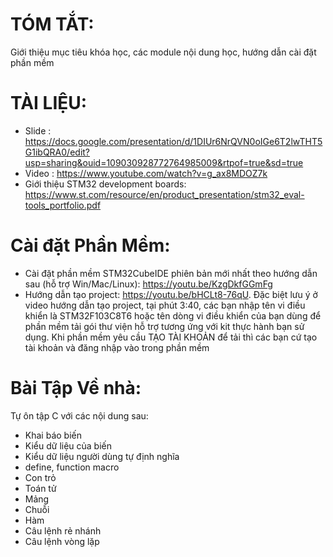 # TÓM TẮT:
Giới thiệu mục tiêu khóa học, các module nội dung học, hướng dẫn cài đặt phần mềm 

# TÀI LIỆU:
- Slide : https://docs.google.com/presentation/d/1DIUr6NrQVN0oIGe6T2lwTHT5G1ibQRA0/edit?usp=sharing&ouid=109030928772764985009&rtpof=true&sd=true
- Video : https://www.youtube.com/watch?v=g_ax8MDOZ7k
- Giới thiệu STM32 development boards: https://www.st.com/resource/en/product_presentation/stm32_eval-tools_portfolio.pdf

# Cài đặt Phần Mềm: 
- Cài đặt phần mềm STM32CubeIDE phiên bản mới nhất theo hướng dẫn sau (hỗ trợ Win/Mac/Linux): https://youtu.be/KzgDkfGGmFg
- Hướng dẫn tạo project: https://youtu.be/bHCLt8-76qU. 
Đặc biệt lưu ý ở video hướng dẫn tạo project, tại phút 3:40, các bạn nhập tên vi điều khiển là STM32F103C8T6 hoặc tên dòng vi điều khiển của bạn
dùng để phần mềm tải gói thư viện hỗ trợ tương ứng với kit thực hành bạn sử dụng. Khi phần mềm yêu cầu TẠO TÀI KHOẢN để tải thì các bạn cứ tạo tài khoản và đăng nhập vào trong phần mềm

# Bài Tập Về nhà:
Tự ôn tập C với các nội dung sau:
- Khai báo biến
- Kiểu dữ liệu của biến
- Kiểu dữ liệu người dùng tự định nghĩa
- define, function macro
- Con trỏ
- Toán tử
- Mảng
- Chuỗi
- Hàm
- Câu lệnh rẻ nhánh
- Câu lệnh vòng lặp
